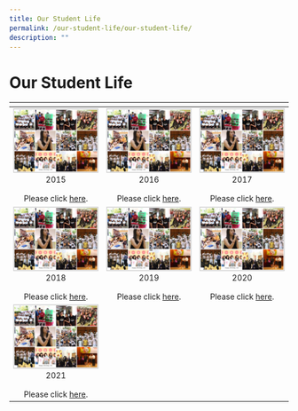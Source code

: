 ```yaml
---
title: Our Student Life
permalink: /our-student-life/our-student-life/
description: ""
---
```

# Our Student Life
<table>
<thead>
  <tr>
    <th></th>
    <th></th>
    <th></th>
  </tr>
</thead>
<tbody>
  <tr>
    <td style="text-align: center;"><img src="/images/Our%20Student%20Life/2015.png" alt="2015.PNG"><br>2015<br><br>Please click <a href="https://www.flickr.com/photos/dunmansecondary/collections/72157650202286507/">here</a>.<br></td>
    <td style="text-align: center;"><img src="/images/Our%20Student%20Life/2015.png" alt="2016.PNG"><br>2016<br><br>Please click <a href="https://www.flickr.com/photos/dunmansecondary/collections/72157661893601593/">here</a>.<br></td>
    <td style="text-align: center;"><img src="/images/Our%20Student%20Life/2015.png" alt="2017.PNG"><br>2017<br><br>Please click <a href="https://www.flickr.com/photos/dunmansecondary/collections/72157676416368984/">here</a>.<br></td>
  </tr>
  <tr>
    <td style="text-align: center;"><img src="/images/Our%20Student%20Life/2015.png" alt="2018.PNG"><br>2018<br><br>Please click <a href="https://www.flickr.com/photos/dunmansecondary/collections/72157711370788906/">here</a>.<br></td>
    <td style="text-align: center;"><img src="/images/Our%20Student%20Life/2015.png" alt="2019.PNG"><br>2019<br><br>Please click <a href="https://www.flickr.com/photos/dunmansecondary/collections/72157711371341647/">here</a>.<br></td>
    <td style="text-align: center;"><img src="/images/Our%20Student%20Life/2015.png" alt="2020.PNG"><br>2020<br><br>Please click <a href="https://www.flickr.com/photos/dunmansecondary/collections/72157717046618511/">here</a>.<br></td>
  </tr>
  <tr>
    <td style="text-align: center;"><img src="/images/Our%20Student%20Life/2015.png" alt="2021.JPG"><br>2021<br><br>Please click <a href="https://www.flickr.com/photos/dunmansecondary/collections/72157719745220144/">here</a>.</td>
    <td> <br><br></td>
    <td> <br></td>
  </tr>
</tbody>
</table>
